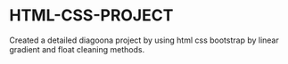 # HTML-CSS-PROJECT
Created a detailed diagoona project by using html css bootstrap by linear gradient and float cleaning methods.
